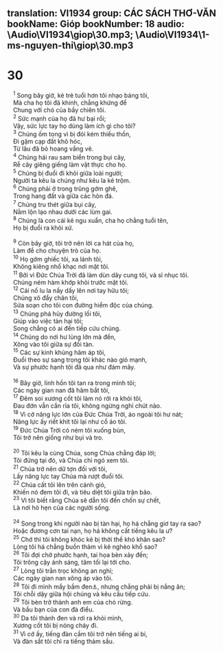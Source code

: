 translation: VI1934
group: CÁC SÁCH THƠ-VĂN
bookName: Gióp 
bookNumber: 18
audio: \Audio\VI1934\giop\30.mp3; \Audio\VI1934\1-ms-nguyen-thi\giop\30.mp3
-------

<div class="title"><h1>30</h1></div>
<span class="verse giop_30_1"> <sup>1</sup> Song bây giờ, kẻ trẻ tuổi hơn tôi nhạo báng tôi, <br/> Mà cha họ tôi đã khinh, chẳng khứng để <br/> Chung với chó của bầy chiên tôi. <br/></span>
<span class="verse giop_30_2"> <sup>2</sup> Sức mạnh của họ đã hư bại rồi; <br/> Vậy, sức lực tay họ dùng làm ích gì cho tôi? <br/></span>
<span class="verse giop_30_3"> <sup>3</sup> Chúng ốm tong vì bị đói kém thiếu thốn, <br/> Đi gậm cạp đất khô hóc, <br/> Từ lâu đã bỏ hoang vắng vẻ. <br/></span>
<span class="verse giop_30_4"> <sup>4</sup> Chúng hái rau sam biển trong bụi cây, <br/> Rễ cây giêng giếng làm vật thực cho họ. <br/></span>
<span class="verse giop_30_5"> <sup>5</sup> Chúng bị đuổi đi khỏi giữa loài người; <br/> Người ta kêu la chúng như kêu la kẻ trộm. <br/></span>
<span class="verse giop_30_6"> <sup>6</sup> Chúng phải ở trong trũng gớm ghê, <br/> Trong hang đất và giữa các hòn đá. <br/></span>
<span class="verse giop_30_7"> <sup>7</sup> Chúng tru thét giữa bụi cây, <br/> Nằm lộn lạo nhau dưới các lùm gai. <br/></span>
<span class="verse giop_30_8"> <sup>8</sup> Chúng là con cái kẻ ngu xuẩn, cha họ chẳng tuổi tên, <br/> Họ bị đuổi ra khỏi xứ. <br/> <br/></span>
<span class="verse giop_30_9"> <sup>9</sup> Còn bây giờ, tôi trở nên lời ca hát của họ, <br/> Làm đề cho chuyện trò của họ. <br/></span>
<span class="verse giop_30_10"> <sup>10</sup> Họ gớm ghiếc tôi, xa lánh tôi, <br/> Không kiêng nhổ khạc nơi mặt tôi. <br/></span>
<span class="verse giop_30_11"> <sup>11</sup> Bởi vì Đức Chúa Trời đã làm dùn dây cung tôi, và sỉ nhục tôi. <br/> Chúng ném hàm khớp khỏi trước mặt tôi. <br/></span>
<span class="verse giop_30_12"> <sup>12</sup> Cái nố lu la nầy dấy lên nơi tay hữu tôi; <br/> Chúng xô đẩy chân tôi, <br/> Sửa soạn cho tôi con đường hiểm độc của chúng. <br/></span>
<span class="verse giop_30_13"> <sup>13</sup> Chúng phá hủy đường lối tôi, <br/> Giúp vào việc tàn hại tôi; <br/> Song chẳng có ai đến tiếp cứu chúng. <br/></span>
<span class="verse giop_30_14"> <sup>14</sup> Chúng do nơi hư lủng lớn mà đến, <br/> Xông vào tôi giữa sự đồi tàn. <br/></span>
<span class="verse giop_30_15"> <sup>15</sup> Các sự kinh khủng hãm áp tôi, <br/> Đuổi theo sự sang trọng tôi khác nào gió mạnh, <br/> Và sự phước hạnh tôi đã qua như đám mây. <br/> <br/></span>
<span class="verse giop_30_16"> <sup>16</sup> Bây giờ, linh hồn tôi tan ra trong mình tôi; <br/> Các ngày gian nan đã hãm bắt tôi, <br/></span>
<span class="verse giop_30_17"> <sup>17</sup> Đêm soi xương cốt tôi làm nó rời ra khỏi tôi, <br/> Đau đớn vẫn cắn rỉa tôi, không ngừng nghỉ chút nào. <br/></span>
<span class="verse giop_30_18"> <sup>18</sup> Vì cớ năng lực lớn của Đức Chúa Trời, áo ngoài tôi hư nát; <br/> Năng lực ấy riết khít tôi lại như cổ áo tôi. <br/></span>
<span class="verse giop_30_19"> <sup>19</sup> Đức Chúa Trời có ném tôi xuống bùn, <br/> Tôi trở nên giống như bụi và tro. <br/> <br/></span>
<span class="verse giop_30_20"> <sup>20</sup> Tôi kêu la cùng Chúa, song Chúa chẳng đáp lời; <br/> Tôi đứng tại đó, và Chúa chỉ ngó xem tôi. <br/></span>
<span class="verse giop_30_21"> <sup>21</sup> Chúa trở nên dữ tợn đối với tôi, <br/> Lấy năng lực tay Chúa mà rượt đuổi tôi. <br/></span>
<span class="verse giop_30_22"> <sup>22</sup> Chúa cất tôi lên trên cánh gió, <br/> Khiến nó đem tôi đi, và tiêu diệt tôi giữa trận bão. <br/></span>
<span class="verse giop_30_23"> <sup>23</sup> Vì tôi biết rằng Chúa sẽ dẫn tôi đến chốn sự chết, <br/> Là nơi hò hẹn của các người sống. <br/> <br/></span>
<span class="verse giop_30_24"> <sup>24</sup> Song trong khi người nào bị tàn hại, họ há chẳng giơ tay ra sao? <br/> Hoặc đương cơn tai nạn, họ há không cất tiếng kêu la ư? <br/></span>
<span class="verse giop_30_25"> <sup>25</sup> Chớ thì tôi không khóc kẻ bị thời thế khó khăn sao? <br/> Lòng tôi há chẳng buồn thảm vì kẻ nghèo khổ sao? <br/></span>
<span class="verse giop_30_26"> <sup>26</sup> Tôi đợi chờ phước hạnh, tai họa bèn xảy đến; <br/> Tôi trông cậy ánh sáng, tăm tối lại tới cho. <br/></span>
<span class="verse giop_30_27"> <sup>27</sup> Lòng tôi trằn trọc không an nghỉ; <br/> Các ngày gian nan xông áp vào tôi. <br/></span>
<span class="verse giop_30_28"> <sup>28</sup> Tôi đi mình mẩy bầm đen<a data-toggle="tooltip" data-placement="bottom" title="Bịnh của Giop bị làm cho da người đều đen cả">⚓</a>, nhưng chẳng phải bị nắng ăn; <br/> Tôi chỗi dậy giữa hội chúng và kêu cầu tiếp cứu. <br/></span>
<span class="verse giop_30_29"> <sup>29</sup> Tôi bèn trở thành anh em của chó rừng. <br/> Và bầu bạn của con đà điểu. <br/></span>
<span class="verse giop_30_30"> <sup>30</sup> Da tôi thành đen và rơi ra khỏi mình, <br/> Xương cốt tôi bị nóng cháy đi. <br/></span>
<span class="verse giop_30_31"> <sup>31</sup> Vì cớ ấy, tiếng đàn cầm tôi trở nên tiếng ai bi, <br/> Và đàn sắt tôi chỉ ra tiếng thảm sầu. <br/></span>
